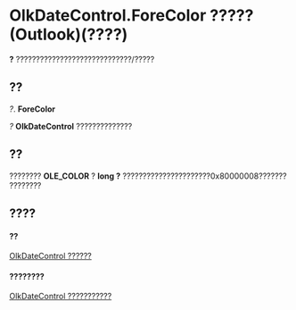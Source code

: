 
# OlkDateControl.ForeColor ????? (Outlook)(????)

 **?** ?????????????????????????????/?????


## ??

 _?_. **ForeColor**

 _?_ **OlkDateControl** ??????????????


## ??

???????? **OLE_COLOR** ? **long ?** ??????????????????????0x80000008??????? ????????


## ????


#### ??


[OlkDateControl ??????](bd0c6bbe-c348-c748-41fe-0cf7ecebcc1e.md)
#### ????????


[OlkDateControl ???????????](http://msdn.microsoft.com/library/6bc09aee-2f4e-5042-a653-52c0c09068c5%28Office.15%29.aspx)